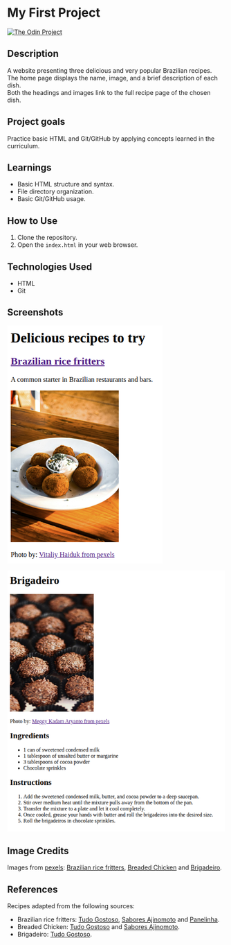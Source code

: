 # My First Project
[![The Odin Project](https://img.shields.io/badge/BUILT_WITH-The_Odin_Project-blue)](https://www.theodinproject.com/)

## Description
A website presenting three delicious and very popular Brazilian recipes.  
The home page displays the name, image, and a brief description of each dish.  
Both the headings and images link to the full recipe page of the chosen dish.

## Project goals
Practice basic HTML and Git/GitHub by applying concepts learned in the curriculum.

## Learnings
- Basic HTML structure and syntax.
- File directory organization.
- Basic Git/GitHub usage.

## How to Use
1. Clone the repository.
2. Open the `index.html` in your web browser.
 
## Technologies Used
- HTML
- Git

## Screenshots
![Home page showing Brazilian rice fritters section](./images/home-page.png)

![Brigadeiro recipe page](./images/recipe.png)

## Image Credits
Images from [pexels](https://www.pexels.com/): [Brazilian rice fritters](https://www.pexels.com/pt-br/foto/delicioso-arancini-frito-com-molho-cremoso-29286763/), [Breaded Chicken](https://www.pexels.com/pt-br/foto/comida-alimento-refeicao-placa-17086343/) and [Brigadeiro](https://www.pexels.com/pt-br/foto/comida-alimento-refeicao-sombrio-7428532/).

## References
Recipes adapted from the following sources:
- Brazilian rice fritters: [Tudo Gostoso](https://www.tudogostoso.com.br/receita/4224-bolinho-de-arroz.html), [Sabores Ajinomoto](https://www.saboresajinomoto.com.br/receita/bolinho-de-arroz) and [Panelinha](https://panelinha.com.br/receita/bolinho-de-arroz-airfryer).
- Breaded Chicken: [Tudo Gostoso](https://www.tudogostoso.com.br/receita/30068-file-de-frango-empanado.html) and [Sabores Ajinomoto](https://www.saboresajinomoto.com.br/receita/frango-a-milanesa).
- Brigadeiro: [Tudo Gostoso](https://www.tudogostoso.com.br/receita/114-brigadeiro.html).